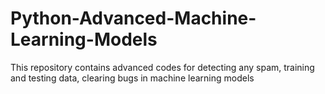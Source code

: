 # Python-Advanced-Machine-Learning-Models
This repository contains advanced codes for detecting any spam, training and testing data, clearing bugs in machine learning models
